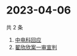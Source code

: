 # 2023-04-06

共 2 条

<!-- BEGIN -->
<!-- 最后更新时间 Thu Apr 06 2023 05:02:44 GMT+0800 (China Standard Time) -->

1. [中电科回应](https://www.zhihu.com/search?q=中电科回应)
1. [翟欣欣案一审宣判](https://www.zhihu.com/search?q=翟欣欣案一审宣判)

<!-- END -->
